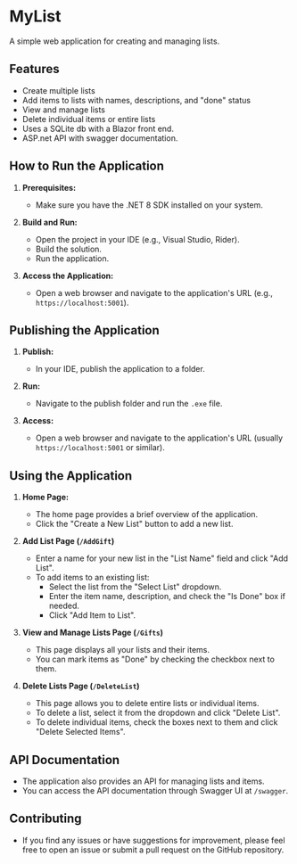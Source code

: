 # MyList

A simple web application for creating and managing lists. 

## Features

* Create multiple lists
* Add items to lists with names, descriptions, and "done" status
* View and manage lists
* Delete individual items or entire lists
* Uses a SQLite db with a Blazor front end.
* ASP.net API with swagger documentation. 

## How to Run the Application

1. **Prerequisites:**
   - Make sure you have the .NET 8 SDK installed on your system.

2. **Build and Run:**
   - Open the project in your IDE (e.g., Visual Studio, Rider).
   - Build the solution.
   - Run the application.

3. **Access the Application:**
   - Open a web browser and navigate to the application's URL (e.g., `https://localhost:5001`).

## Publishing the Application

1. **Publish:**
   - In your IDE, publish the application to a folder.

2. **Run:**
   - Navigate to the publish folder and run the `.exe` file.

3. **Access:**
   - Open a web browser and navigate to the application's URL (usually `https://localhost:5001` or similar).

## Using the Application

1. **Home Page:**
   - The home page provides a brief overview of the application.
   - Click the "Create a New List" button to add a new list.

2. **Add List Page (`/AddGift`)**
   - Enter a name for your new list in the "List Name" field and click "Add List".
   - To add items to an existing list:
     - Select the list from the "Select List" dropdown.
     - Enter the item name, description, and check the "Is Done" box if needed.
     - Click "Add Item to List".

3. **View and Manage Lists Page (`/Gifts`)**
   - This page displays all your lists and their items.
   - You can mark items as "Done" by checking the checkbox next to them.

4. **Delete Lists Page (`/DeleteList`)**
   - This page allows you to delete entire lists or individual items.
   - To delete a list, select it from the dropdown and click "Delete List".
   - To delete individual items, check the boxes next to them and click "Delete Selected Items".

## API Documentation

* The application also provides an API for managing lists and items.
* You can access the API documentation through Swagger UI at `/swagger`.

## Contributing

* If you find any issues or have suggestions for improvement, please feel free to open an issue or submit a pull request on the GitHub repository.

